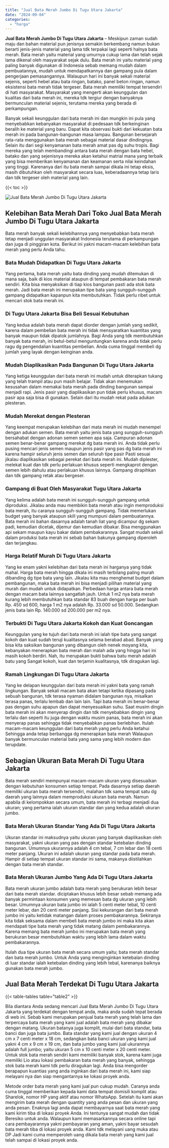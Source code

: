 ```yaml
---
title: "Jual Bata Merah Jumbo Di Tugu Utara Jakarta"
date: "2024-09-04"
categories: 
  - "harga"
---
```


**Jual Bata Merah Jumbo Di Tugu Utara Jakarta** – Meskipun zaman sudah maju dan bahan material pun jenisnya semakin berkembang namun bukan berarti jenis-jenis material yang lama tdk terpakai lagi seperti halnya bata merah. Bata merah yaitu material yang umurnya cukup lama dan telah sejak lama dikenal oleh masyarakat sejak dulu. Bata merah ini yaitu material yang paling banyak digunakan di Indonesia sebab memang mudah dalam pembuatannya, mudah untuk mendapatkannya dan gampang pula dalam pengerjaan pemasangannya. Walaupun hari ini banyak sekali material sejenis, seperti hebel atau bata ringan, batako, panel beton ringan, namun eksistensi bata merah tidak tergeser. Bata merah memiliki tempat tersendiri di hati masyarakat. Masyarakat yang mengerti akan keunggulan dan kualitas dari bata merah ini, mereka tdk tergiur dengan banyaknya bermunculan material sejenis, terutama mereka yang berada di perkampungan.

Banyak sekali keunggulan dari bata merah ini dan mungkin ini pula yang menyebabkan kebanyakan masyarakat di pedesaan tdk berkeinginan beralih ke material yang baru. Dapat kita observasi bukti dari kekuatan bata merah ini pada bangunan-bangunan masa lampau. Bangunan bersejarah rata-rata menggunakan bata merah sebagai material dasar dindingnya. Selain itu dari segi kenyamanan bata merah amat pas dg suhu tropis. Bagi mereka yang telah membandingi antara bata merah dengan bata hebel, batako dan yang sejenisnya mereka akan ketahui matrial mana yang terbaik yang bisa memberikan kenyamanan dan keamanan serta nilai keindahan yang tinggi. Karenanya dari itu bata merah sampai dikala ini tetap eksis, masih dibutuhkan oleh masyarakat secara luas, keberadaannya tetap laris dan tdk tergeser oleh material yang lain.

{{< toc >}}

![Jual Bata Merah Jumbo Di Tugu Utara Jakarta](/images/jual-bata-merah-11.png)

## Kelebihan Bata Merah Dari Toko Jual Bata Merah Jumbo Di Tugu Utara Jakarta

Bata merah banyak sekali kelebihannya yang menyebabkan bata merah tetap menjadi unggulan masyarakat Indonesia terutama di perkampungan dan juga di pinggiran kota. Berikut ini yakni macam-macam kelebihan bata merah yang perlu Anda tahu.

### Bata Mudah Didapatkan Di Tugu Utara Jakarta

Yang pertama, bata merah yaitu bata dinding yang mudah ditemukan di mana saja, baik di kios material ataupun di tempat pembakaran bata merah sendiri. Kita bisa menyaksikan di tiap kios bangunan pasti ada stok bata merah. Jadi bata merah ini merupakan tipe bata yang sungguh-sungguh gampang didapatkan kapanpun kita membutuhkan. Tidak perlu ribet untuk mencari stok bata merah ini.

### Di Tugu Utara Jakarta Bisa Beli Sesuai Kebutuhan

Yang kedua adalah bata merah dapat diorder dengan jumlah yang sedikit, karena dalam pembelian bata merah ini tidak mensyaratkan kuantitas yang banyak maupun tidak dipatok jumlahnya. Bagi Anda yang tdk membutuhkan banyak bata merah, ini betul-betul menguntungkan karena anda tidak perlu ragu dg pengendalian kuantitas pembelian. Anda cuma tinggal membeli dg jumlah yang layak dengan keinginan anda.

### Mudah Diaplikasikan Pada Bangunan Di Tugu Utara Jakarta

Yang ketiga keunggulan dari bata merah ini mudah untuk diterapkan tukang yang telah trampil atau pun masih belajar. Tidak akan menemukan kesusahan dalam memakai bata merah pada dinding bangunan sampai menjadi rapi. Jenis pasir yang diaplikasikan pun tidak perlu khusus, macam pasir apa saja bisa di gunakan. Selain dari itu mudah rekat pada adukan plesteran.

### Mudah Merekat dengan Plesteran

Yang keempat merupakan kelebihan dari mata merah ini mudah menempel dengan adukan semen. Bata merah yaitu jenis bata yang sungguh-sungguh bersahabat dengan adonan semen semen apa saja. Campuran adonan semen benar-benar gampang merekat dg bata merah ini. Anda tidak perlu pusing mencari jenis semen maupun jenis pasir yang pas dg bata merah ini karena hampir seluruh jenis semen dan seluruh tipe pasir Pasti sesuai jikalau diaplikasikan sebagai perekat dari bata merah ini. Mudah diplester, melekat kuat dan tdk perlu perlakuan khusus seperti mengkaprot dengan semen lebih dahulu atau perlakuan khusus lainnya. Gampang dirapihkan dan tdk gampang retak atau bergeser.

### Gampang di Buat Oleh Masyarakat Tugu Utara Jakarta

Yang kelima adalah bata merah ini sungguh-sungguh gampang untuk diproduksi. Jikalau anda mau membikin bata merah atau ingin memproduksi bata merah, itu caranya sungguh-sungguh gampang. Tidak memerlukan budget yang banyak ataupun skill yang mumpuni dalam pembuatannya. Bata merah ini bahan dasarnya adalah tanah liat yang dicampur dg sekam padi, kemudian dicetak, dijemur dan kemudian dibakar. Bisa menggunakan api sekam maupun kayu bakar dalam pembakarannya. Sangat mudah sekali dalam produksi bata merah ini sebab bahan bakunya gampang diperoleh dan terjangkau.

### Harga Relatif Murah Di Tugu Utara Jakarta

Yang ke enam yakni kelebihan dari bata merah ini harganya yang tidak mahal. Harga bata merah hingga dikala ini masih terbilang paling murah dibanding dg tipe bata yang lain. Jikalau kita mau menghemat budget dalam pembangunan, maka bata merah ini bisa menjadi pilihan material yang murah dan mudah untuk didapatkan. Perbedaan harga antara bata merah dengan macam bata lainnya sangatlah jauh. Untuk 1 m2 nya bata merah kurang lebih membutuhkan bata standar 83 buah dengan harga per buah Rp. 450 sd 600, harga 1 m2 nya adalah Rp. 33.000 sd 50.000. Sedangkan jenis bata lain Rp. 140.000 sd 200.000 per m2 nya.

### Terbukti Di Tugu Utara Jakarta Kokoh dan Kuat Goncangan

Keunggulan yang ke tujuh dari bata merah ini ialah tipe bata yang sangat kokoh dan kuat sudah teruji kualitasnya selama berabad abad. Banyak yang bisa kita saksikan bangunan yang dibangun oleh nenek moyang kita, kebanyakan menerapkan bata merah dan malah ada yang hingga hari ini masih kokoh berdiri. Nah, itu merupakan bukti bahwa batu merah adalah batu yang Sangat kokoh, kuat dan terjamin kualitasnya, tdk diragukan lagi.

### Ramah Lingkungan Di Tugu Utara Jakarta

Yang ke delapan keunggulan dari bata merah ini yakni bata yang ramah lingkungan. Banyak sekali macam bata akan tetapi ketika dipasang pada sebuah bangunan, tdk terasa nyaman didalam bangunan nya, misalkan terasa panas, terlalu lembab dan lain lain. Tapi bata merah ini benar-benar pas dengan suhu apapun dan dapat menyesuaikan suhu. Saat musim dingin bata merah ini akan menyerap dingin dan tdk menyebabkan dingin yang terlalu dan seperti itu juga dengan waktu musim panas, bata merah ini akan menyerap panas sehingga tidak menyebabkan panas berlebihan. Itulah macam-macam keunggulan dari bata merah yang perlu Anda ketahui Sehingga anda tetap berbangga dg menerapkan bata merah Walaupun banyak bermunculan material bata yang sama yang lebih modern dan terupdate.

## Sebagian Ukuran Bata Merah Di Tugu Utara Jakarta

Bata merah sendiri mempunyai macam-macam ukuran yang disesuaikan dengan kebutuhan konsumen setiap tempat. Pada dasarnya setiap daerah memiliki ukuran bata merah tersendiri, malahan tdk sama tempat satu dg daerah yang lainnya dalam memproduksi ukuran bata merah. Namun apabila di kelompokkan secara umum, bata merah ini terbagi menjadi dua ukuran; yang pertama ialah ukuran standar dan yang kedua adalah ukuran jumbo.

### Bata Merah Ukuran Standar Yang Ada Di Tugu Utara Jakarta

Ukuran standar ini maksudnya yaitu ukuran yang banyak diaplikasikan oleh masyarakat, yakni ukuran yang pas dengan standar ketebalan dinding bangunan. Umumnya ukurannya adalah 4 cm tebal, 7 cm lebar dan 18 centi meter panjang. Ukuran ini adalah ukuran yang standar pada bata merah. Hampir di setiap tempat ukuran standar ini sama, makanya diistilahkan dengan bata merah standar.

### Bata Merah Ukuran Jumbo Yang Ada Di Tugu Utara Jakarta

Bata merah ukuran jumbo adalah bata merah yang berukuran lebih besar dari bata merah standar. diciptakan khusus lebih besar sebab memang ada banyak permintaan konsumen yang memesan bata dg ukuran yang lebih besar. Umumnya ukuran bata jumbo ini ialah 5 centi meter tebal, 10 centi meter lebar, dan 20 centi meter panjang. Sisi kekurangan dari bata merah jumbo ini yaitu ketidak matangan dalam proses pembakarannya. Sekiranya kita tidak seksama dalam membeli bata merah jumbo ini maka kita akan mendapati tipe bata merah yang tidak matang dalam pembakarannya. Karena memang bata merah jumbo ini merupakan bata merah yang berukuran besar membutuhkan waktu yang lebih lama dalam waktu pembakarannya.

Itulah dua tipe ukuran bata merah secara umum yaitu; bata merah standar dan bata merah jumbo. Untuk Anda yang menginginkan ketebalan dinding di luar standar ialah ketebalan dinding yang lebih tebal, karenanya baiknya gunakan bata merah jumbo.

## Jual Bata Merah Terdekat Di Tugu Utara Jakarta

{{< table-tables table="table2" >}}

Bila diantara Anda sedang mencari Jual Bata Merah Jumbo Di Tugu Utara Jakarta yang terdekat dengan tempat anda, maka anda sudah tepat berada di web ini. Sebab kami merupakan penjual bata merah yang telah lama dan terpercaya bata merah yang kami jual adalah bata merah yang dibakar dengan matang. Ukuran batanya juga komplit, mulai dari bata standar, bata banci dan juga bata jumbo. Bata standar yang kami jual dengan ukuran 4 cm x 7 centi meter x 18 cm, sedangkan bata banci ukuran yang kami jual yakni 4 cm x 9 cm x 19 cm, dan bata jumbo yang kami jual ukurannya adalah full jumbo; yaitu ukuran 5 cm x 10 centi meter x 20 centi meter. Untuk stok bata merah sendiri kami memiliki banyak stok, karena kami juga memiliki Lio atau lokasi pembakaran bata merah yang banyak, sehingga stok bata merah kami tdk perlu diragukan lagi. Anda bisa mengorder berapapun kuantias yang anda inginkan dari bata merah ini, kami siap melayani nya dan siap mengantarnya ke lokasi proyek anda.

Metode order bata merah yang kami jual pun cukup mudah. Caranya anda cuma tinggal memberikan kepada kami data tempat domisili komplit atau Sharelok, nomor HP yang aktif atau nomor WhatsApp. Setelah itu kami akan mengirim bata merah dengan quantity yang anda pesan dan ukuran yang anda pesan. Enaknya lagi anda dapat membayarnya saat bata merah yang kami kirim tiba di lokasi proyek Anda. Ini tentunya sangat mudah dan tidak Beresiko untuk anda. Walaupun kami memasarkannya secara online tapi cara pembayarannya yakni pembayaran yang aman, yakni bayar sesudah bata merah tiba di lokasi proyek anda. Kami tdk melayani uang muka atau DP Jadi kami cuma memperoleh uang dikala bata merah yang kami jual telah sampai di lokasi proyek anda.
